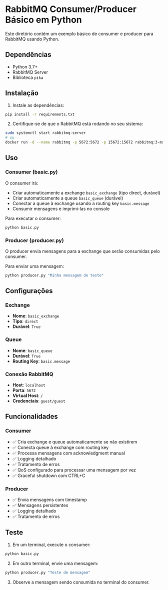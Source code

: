 # RabbitMQ Consumer/Producer Básico em Python

Este diretório contém um exemplo básico de consumer e producer para RabbitMQ usando Python.

## Dependências

- Python 3.7+
- RabbitMQ Server
- Biblioteca `pika`

## Instalação

1. Instale as dependências:
```bash
pip install -r requirements.txt
```

2. Certifique-se de que o RabbitMQ está rodando no seu sistema:
```bash
sudo systemctl start rabbitmq-server
# ou
docker run -d --name rabbitmq -p 5672:5672 -p 15672:15672 rabbitmq:3-management
```

## Uso

### Consumer (basic.py)

O consumer irá:
- Criar automaticamente a exchange `basic_exchange` (tipo direct, durável)
- Criar automaticamente a queue `basic_queue` (durável)
- Conectar a queue à exchange usando a routing key `basic.message`
- Consumir mensagens e imprimi-las no console

Para executar o consumer:
```bash
python basic.py
```

### Producer (producer.py)

O producer envia mensagens para a exchange que serão consumidas pelo consumer.

Para enviar uma mensagem:
```bash
python producer.py "Minha mensagem de teste"
```

## Configurações

### Exchange
- **Nome**: `basic_exchange`
- **Tipo**: `direct`
- **Durável**: `True`

### Queue
- **Nome**: `basic_queue`
- **Durável**: `True`
- **Routing Key**: `basic.message`

### Conexão RabbitMQ
- **Host**: `localhost`
- **Porta**: `5672`
- **Virtual Host**: `/`
- **Credenciais**: `guest/guest`

## Funcionalidades

### Consumer
- ✅ Cria exchange e queue automaticamente se não existirem
- ✅ Conecta queue à exchange com routing key
- ✅ Processa mensagens com acknowledgment manual
- ✅ Logging detalhado
- ✅ Tratamento de erros
- ✅ QoS configurado para processar uma mensagem por vez
- ✅ Graceful shutdown com CTRL+C

### Producer
- ✅ Envia mensagens com timestamp
- ✅ Mensagens persistentes
- ✅ Logging detalhado
- ✅ Tratamento de erros

## Teste

1. Em um terminal, execute o consumer:
```bash
python basic.py
```

2. Em outro terminal, envie uma mensagem:
```bash
python producer.py "Teste de mensagem"
```

3. Observe a mensagem sendo consumida no terminal do consumer.
